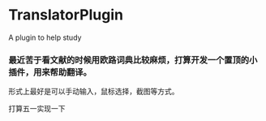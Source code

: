 # TranslatorPlugin
A plugin to help study

### 最近苦于看文献的时候用欧路词典比较麻烦，打算开发一个置顶的小插件，用来帮助翻译。

形式上最好是可以手动输入，鼠标选择，截图等方式。

打算五一实现一下
